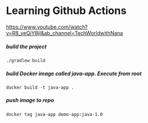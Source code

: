 # Learning Github Actions
https://www.youtube.com/watch?v=R8_veQiYBjI&ab_channel=TechWorldwithNana


##### build the project

    ./gradlew build

##### build Docker image called java-app. Execute from root

    docker build -t java-app .
    
##### push image to repo 

    docker tag java-app demo-app:java-1.0
    
